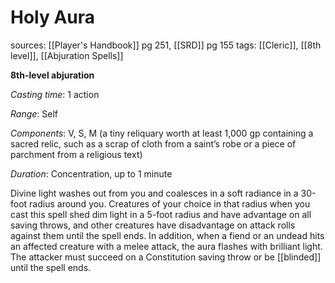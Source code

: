# Holy Aura
sources: [[Player's Handbook]] pg 251, [[SRD]] pg 155
tags: [[Cleric]], [[8th level]], [[Abjuration Spells]]

**8th-level abjuration**

*Casting time*: 1 action

*Range*: Self

*Components*: V, S, M (a tiny reliquary worth at least 1,000 gp containing a sacred relic, such as a scrap of cloth from a saint’s robe or a piece of parchment from a religious text)

*Duration*: Concentration, up to 1 minute

Divine light washes out from you and coalesces in a soft radiance in a 30-foot radius around you. Creatures of your choice in that radius when you cast this spell shed dim light in a 5-foot radius and have advantage on all saving throws, and other creatures have disadvantage on attack rolls against them until the spell ends. In addition, when a fiend or an undead hits an affected creature with a melee attack, the aura flashes with brilliant light. The attacker must succeed on a Constitution saving throw or be [[blinded]] until the spell ends.
